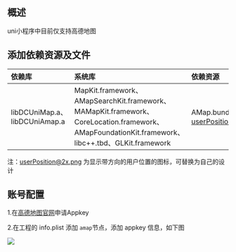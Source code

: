 ## 概述
uni小程序中目前仅支持高德地图

## 添加依赖资源及文件

|依赖库|系统库|依赖资源|
|:--|:--|:--|
|libDCUniMap.a、libDCUniAmap.a|MapKit.framework、AMapSearchKit.framework、MAMapKit.framework、CoreLocation.framework、AMapFoundationKit.framework、libc++.tbd、GLKit.framework|AMap.bundle、userPosition@2x.png|

注：userPosition@2x.png 为显示带方向的用户位置的图标，可替换为自己的设计

## 账号配置
1.在[高德地图官网](http://lbs.amap.com/api/ios-sdk/guide/create-project/get-key)申请Appkey

2.在工程的 info.plist 添加 `amap`节点，添加 appkey 信息，如下图
   
![](https://img-cdn-qiniu.dcloud.net.cn/uploads/article/20181218/4e630bfdb3d418b8847d82d7d4ada95d.png)
